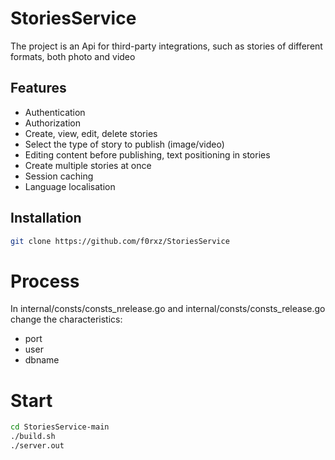 # StoriesService
The project is an Api for third-party integrations, such as stories of different formats, both photo and video
## Features
- Authentication
- Authorization
- Create, view, edit, delete stories
- Select the type of story to publish (image/video)
- Editing content before publishing, text positioning in stories
- Create multiple stories at once
- Session caching
- Language localisation
  
## Installation

```bash
git clone https://github.com/f0rxz/StoriesService
```

# Process

In internal/consts/consts_nrelease.go and internal/consts/consts_release.go change the characteristics:
- port
- user
- dbname

# Start
``` bash
cd StoriesService-main
./build.sh    
./server.out
```
